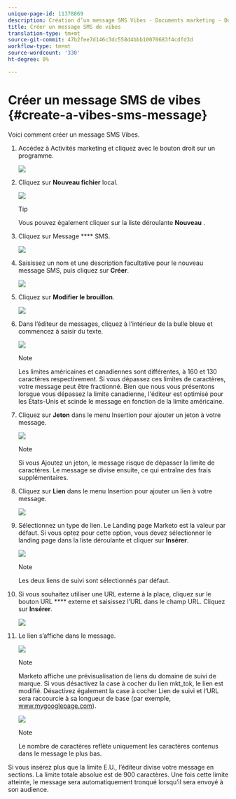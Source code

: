 ```yaml
---
unique-page-id: 11378869
description: Création d’un message SMS Vibes - Documents marketing - Documentation du produit
title: Créer un message SMS de vibes
translation-type: tm+mt
source-git-commit: 47b2fee7d146c3dc558d4bbb10070683f4cdfd3d
workflow-type: tm+mt
source-wordcount: '330'
ht-degree: 0%

---
```



# Créer un message SMS de vibes {#create-a-vibes-sms-message}

Voici comment créer un message SMS Vibes.

1. Accédez à Activités marketing et cliquez avec le bouton droit sur un programme.

   ![](assets/mobile-right-click-hand.jpg)

1. Cliquez sur **Nouveau fichier** local.

   ![](assets/new-local-asset-hand.jpg)

   >[!TIP]
   >
   >Vous pouvez également cliquer sur la liste déroulante **Nouveau** .

1. Cliquez sur Message **** SMS.

   ![](assets/new-local-asset-selection-hand.jpg)

1. Saisissez un nom et une description facultative pour le nouveau message SMS, puis cliquez sur **Créer**.

   ![](assets/new-sms-message-offer-ends-soon-hands.jpg)

1. Cliquez sur **Modifier le brouillon**.

   ![](assets/edit-draft-hand.jpg)

1. Dans l’éditeur de messages, cliquez à l’intérieur de la bulle bleue et commencez à saisir du texte.

   ![](assets/message-text-pencil.jpg)

   >[!NOTE]
   >
   >Les limites américaines et canadiennes sont différentes, à 160 et 130 caractères respectivement. Si vous dépassez ces limites de caractères, votre message peut être fractionné. Bien que nous vous présentons lorsque vous dépassez la limite canadienne, l&#39;éditeur est optimisé pour les États-Unis et scinde le message en fonction de la limite américaine.

1. Cliquez sur **Jeton** dans le menu Insertion pour ajouter un jeton à votre message.

   ![](assets/add-token-real-hand.jpg)

   >[!NOTE]
   >
   >Si vous Ajoutez un jeton, le message risque de dépasser la limite de caractères. Le message se divise ensuite, ce qui entraîne des frais supplémentaires.

1. Cliquez sur **Lien** dans le menu Insertion pour ajouter un lien à votre message.

   ![](assets/full-message-link-hand.jpg)

1. Sélectionnez un type de lien. Le Landing page Marketo est la valeur par défaut. Si vous optez pour cette option, vous devez sélectionner le landing page dans la liste déroulante et cliquer sur **Insérer**.

   ![](assets/insert-link-real-hands.jpg)

   >[!NOTE]
   >
   >Les deux liens de suivi sont sélectionnés par défaut.

1. Si vous souhaitez utiliser une URL externe à la place, cliquez sur le bouton URL **** externe et saisissez l’URL dans le champ URL. Cliquez sur **Insérer**.

   ![](assets/insert-link-url-hands.jpg)

1. Le lien s’affiche dans le message.

   ![](assets/link-added.jpg)

   >[!NOTE]
   >
   >Marketo affiche une prévisualisation de liens du domaine de suivi de marque. Si vous désactivez la case à cocher du lien mkt_tok, le lien est modifié. Désactivez également la case à cocher Lien de suivi et l’URL sera raccourcie à sa longueur de base (par exemple, www.mygooglepage.com).

   ![](assets/image2016-7-27-16-3a20-3a16.png)

   >[!NOTE]
   >
   >Le nombre de caractères reflète uniquement les caractères contenus dans le message le plus bas.

Si vous insérez plus que la limite E.U., l’éditeur divise votre message en sections. La limite totale absolue est de 900 caractères. Une fois cette limite atteinte, le message sera automatiquement tronqué lorsqu’il sera envoyé à son audience.